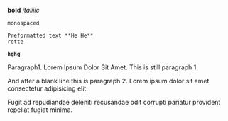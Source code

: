 **bold**  _italiiic_

`monospaced`

```
Preformatted text **He He**
rette
```

**`hghg`**

Paragraph1. Lorem Ipsum Dolor Sit Amet.
This is still paragraph 1.

And after a blank line this is paragraph 2.
Lorem ipsum dolor sit amet 
consectetur adipisicing elit. 

Fugit ad repudiandae deleniti recusandae 
odit corrupti pariatur provident repellat fugiat minima.